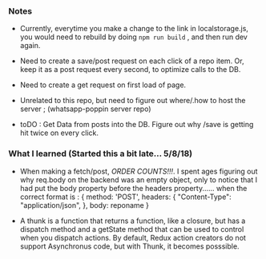 ### Notes

 * Currently, everytime you make a change to the link in localstorage.js, you would need to rebuild by doing `npm run build` , and then run dev again.

 * Need to create a save/post request on each click of a repo item. Or, keep it as a post request every second, to optimize calls to the DB.

 * Need to create a get request on first load of page.

 * Unrelated to this repo, but need to figure out where/.how to host the server ; (whatsapp-poppin server repo)

 * toDO : Get Data from posts into the DB. Figure out why /save is getting hit twice on every click. 


### What I learned (Started this a bit late... 5/8/18)

 * When making a fetch/post, *ORDER COUNTS!!!*. I spent ages figuring out why req.body on the backend was an empty object, only to notice that I had put the body property before the headers property...... when the correct format is : {
        method: 'POST',
        headers: {
            "Content-Type": "application/json",
        },
        body: reponame
    }

 * A thunk is a function that returns a function, like a closure, but has a dispatch method and a getState method that can be used to control when you dispatch actions. By default, Redux action creators do not support Asynchronus code, but with Thunk, it becomes posssible. 
 



